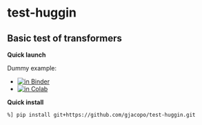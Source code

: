 test-huggin
===========

Basic test of transformers
---

**Quick launch**

Dummy example:
* [![in Binder](https://mybinder.org/badge_logo.svg)](http://mybinder.org/v2/gh/gjacopo/test-huggin/b15a705b118ca0dd1d6befdbe06013830671b461?filepath=notebooks/dummy.ipynb)
* [![in Colab](https://colab.research.google.com/assets/colab-badge.svg)](https://colab.research.google.com/github/gjacopo/test-huggin/blob/master/notebooks/dummy.ipynb)

**Quick install**

```bash
%] pip install git+https://github.com/gjacopo/test-huggin.git 
```
